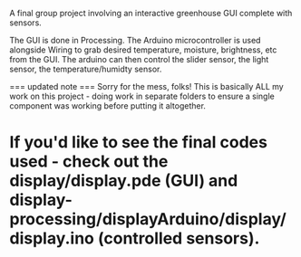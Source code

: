 A final group project involving an interactive greenhouse GUI complete with sensors.

The GUI is done in Processing. The Arduino microcontroller is used alongside Wiring to grab desired temperature, moisture, brightness, etc from the GUI. The arduino can then control the slider sensor, the light sensor, the temperature/humidty sensor.


=== updated note === 
Sorry for the mess, folks!
This is basically ALL my work on this project - doing work in separate folders to ensure a single component was working before putting it altogether. 

If you'd like to see the final codes used - check out the display/display.pde (GUI) and display-processing/displayArduino/display/display.ino (controlled sensors).
====================
